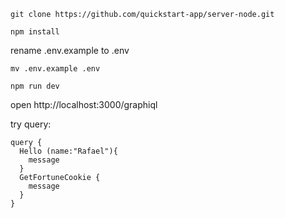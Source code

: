 ```
git clone https://github.com/quickstart-app/server-node.git
```

```
npm install
```

rename .env.example to .env

```
mv .env.example .env
```


```
npm run dev
```

open http://localhost:3000/graphiql

try query:
```
query {
  Hello (name:"Rafael"){
    message
  }
  GetFortuneCookie {
    message
  }
}
```
